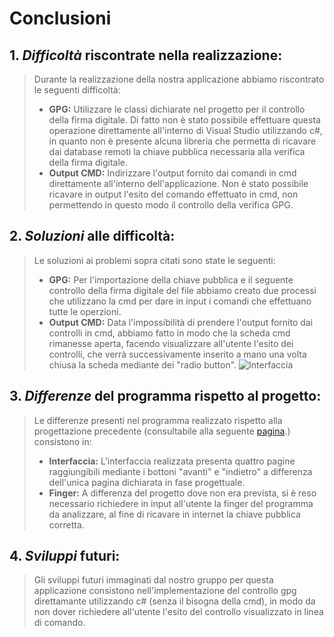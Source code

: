 # Conclusioni

## 1. *Difficoltà* riscontrate nella realizzazione:
> Durante la realizzazione della nostra applicazione abbiamo riscontrato le seguenti difficoltà:
> - **GPG:** Utilizzare le classi dichiarate nel progetto per il controllo della firma digitale. Di fatto non è stato possibile effettuare questa operazione direttamente all'interno di Visual Studio utilizzando c#, in quanto non è presente alcuna libreria che permetta di ricavare dai database remoti la chiave pubblica necessaria alla verifica della firma digitale.
> - **Output CMD:** Indirizzare l'output fornito dai comandi in cmd direttamente all'interno dell'applicazione. Non è stato possibile ricavare in output l'esito del comando effettuato in cmd, non permettendo in questo modo il controllo della verifica GPG.

## 2. *Soluzioni* alle difficoltà:
> Le soluzioni ai problemi sopra citati sono state le seguenti:
> - **GPG:** Per l'importazione della chiave pubblica e il seguente controllo della firma digitale del file abbiamo creato due processi che utilizzano la cmd per dare in input i comandi che effettuano tutte le operzioni.
> - **Output CMD:** Data l'impossibilità di prendere l'output fornito dai controlli in cmd, abbiamo fatto in modo che la scheda cmd rimanesse aperta, facendo visualizzare all'utente l'esito dei controlli, che verrà successivamente inserito a mano una volta chiusa la scheda mediante dei "radio button".
> ![Interfaccia](Interfaccia.png)

## 3. *Differenze* del programma rispetto al progetto:
> Le differenze presenti nel programma realizzato rispetto alla progettazione precedente (consultabile alla seguente [pagina](/02-progetto/README.md).) consistono in:
> - **Interfaccia:** L'interfaccia realizzata presenta quattro pagine raggiungibili mediante i bottoni "avanti" e "indietro" a differenza dell'unica pagina dichiarata in fase progettuale.
> - **Finger:** A differenza del progetto dove non era prevista, si è reso necessario richiedere in input all'utente la finger del programma da analizzare, al fine di  ricavare in internet la chiave pubblica corretta.

## 4. *Sviluppi* futuri:
> Gli sviluppi futuri immaginati dal nostro gruppo per questa applicazione consistono nell'implementazione del controllo gpg direttamante utilizzando c# (senza il bisogna della cmd), in modo da non dover richiedere all'utente l'esito del controllo visualizzato in linea di comando.


